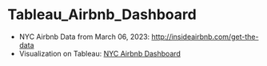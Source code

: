 # Tableau_Airbnb_Dashboard

* NYC Airbnb Data from March 06, 2023: http://insideairbnb.com/get-the-data
* Visualization on Tableau: [NYC Airbnb Dashboard](https://public.tableau.com/views/NYCAirbnbData1/Dashboard1?:language=en-US&:display_count=n&:origin=viz_share_link "Visualization on Tableau")
